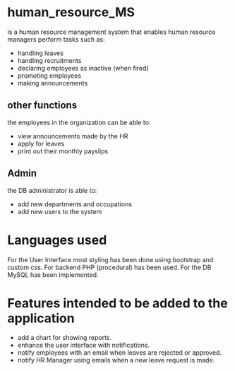 # human_resource_MS
is a human resource management system that enables human resource managers perform tasks such as:
- handling leaves
- handling recruitments
- declaring employees as inactive (when fired)
- promoting employees
- making announcements
## other functions
the employees in the organization can be able to:
- view announcements made by the HR
- apply for leaves
- print out their monthly payslips

## Admin
the DB administrator is able to:
- add new departments and occupations
- add new users to the system

# Languages used
For the User Interface most styling has been done using bootstrap and custom css.
For backend PHP (procedural) has been used.
For the DB MySQL has been implemented.

# Features intended to be added to the application
- add a chart for showing reports.
- enhance the user interface with notifications.
- notify employees with an email when leaves are rejected or approved.
- notify HR Manager using emails when a new leave request is made.

